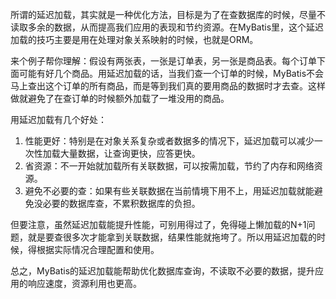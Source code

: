 所谓的延迟加载，其实就是一种优化方法，目标是为了在查数据库的时候，尽量不读取多余的数据，从而提高我们应用的表现和节约资源。在MyBatis里，这个延迟加载的技巧主要是用在处理对象关系映射的时候，也就是ORM。



来个例子帮你理解：假设有两张表，一张是订单表，另一张是商品表。每个订单下面可能有好几个商品。用延迟加载的话，当我们查一个订单的时候，MyBatis不会马上查出这个订单的所有商品，而是等到我们真的要用商品的数据时才去查。这样做就避免了在查订单的时候额外加载了一堆没用的商品。



用延迟加载有几个好处：

1. 性能更好：特别是在对象关系复杂或者数据多的情况下，延迟加载可以减少一次性加载大量数据，让查询更快，应答更快。
2. 省资源：不一开始就加载所有关联数据，可以按需加载，节约了内存和网络资源。
3. 避免不必要的查：如果有些关联数据在当前情境下用不上，用延迟加载就能避免没必要的数据库查，不累积数据库的负担。



但要注意，虽然延迟加载能提升性能，可别用得过了，免得碰上懒加载的N+1问题，就是要查很多次才能拿到关联数据，结果性能就拖垮了。所以用延迟加载的时候，得根据实际情况合理配置和使用。



总之，MyBatis的延迟加载能帮助优化数据库查询，不读取不必要的数据，提升应用的响应速度，资源利用也更高。

